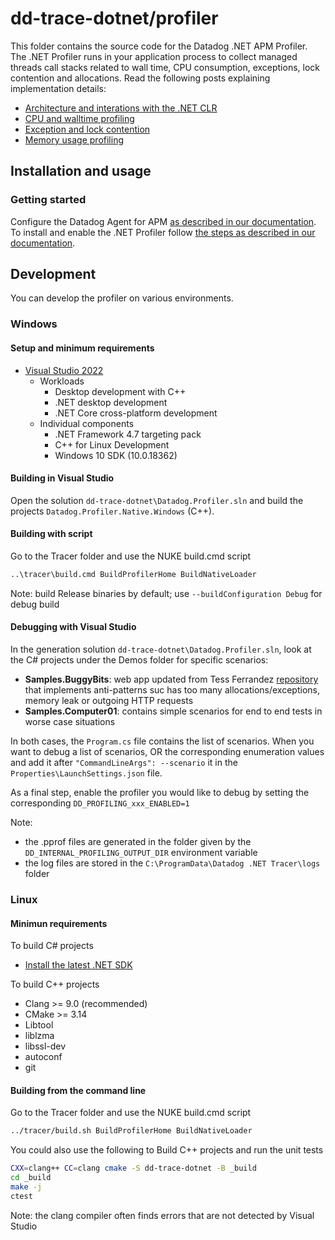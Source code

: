 # dd-trace-dotnet/profiler

This folder contains the source code for the Datadog .NET APM Profiler. The .NET Profiler runs in your application process to collect managed threads call stacks related to wall time, CPU consumption, exceptions, lock contention and allocations. Read the following posts explaining implementation details:

- [Architecture and interations with the .NET CLR](https://www.datadoghq.com/blog/engineering/dotnet-continuous-profiler/)
- [CPU and walltime profiling](https://www.datadoghq.com/blog/engineering/dotnet-continuous-profiler-part-2/)
- [Exception and lock contention](https://www.datadoghq.com/blog/engineering/dotnet-continuous-profiler-part-3/)
- [Memory usage profiling](https://www.datadoghq.com/blog/engineering/dotnet-continuous-profiler-part-4/)

## Installation and usage

### Getting started

Configure the Datadog Agent for APM [as described in our documentation](https://docs.datadoghq.com/tracing/setup_overview/setup/dotnet-core#configure-the-datadog-agent-for-apm). To install and enable the .NET Profiler follow [the steps as described in our documentation](https://docs.datadoghq.com/profiler/enabling/dotnet).

## Development

You can develop the profiler on various environments.

### Windows

#### Setup and minimum requirements
- [Visual Studio 2022](https://visualstudio.microsoft.com/downloads/)
  - Workloads
    - Desktop development with C++
    - .NET desktop development
    - .NET Core cross-platform development
  - Individual components
    - .NET Framework 4.7 targeting pack
    - C++ for Linux Development
    - Windows 10 SDK (10.0.18362)

#### Building in Visual Studio

Open the solution `dd-trace-dotnet\Datadog.Profiler.sln` and build the projects `Datadog.Profiler.Native.Windows` (C++).

#### Building with script
Go to the Tracer folder and use the NUKE build.cmd script

```cmd
..\tracer\build.cmd BuildProfilerHome BuildNativeLoader
```

Note: build Release binaries by default; use `--buildConfiguration Debug` for debug build

#### Debugging with Visual Studio
In the generation solution `dd-trace-dotnet\Datadog.Profiler.sln`, look at the C# projects under the Demos folder for specific scenarios:
- **Samples.BuggyBits**: web app updated from Tess Ferrandez [repository](https://github.com/TessFerrandez/BuggyBits) that implements anti-patterns suc has too many allocations/exceptions, memory leak or outgoing HTTP requests  
- **Samples.Computer01**: contains simple scenarios for end to end tests in worse case situations

In both cases, the `Program.cs` file contains the list of scenarios. When you want to debug a list of scenarios, OR the corresponding enumeration values and add it after `"CommandLineArgs": --scenario` it in the `Properties\LaunchSettings.json` file.

As a final step, enable the profiler you would like to debug by setting the corresponding `DD_PROFILING_xxx_ENABLED=1`

Note:
- the .pprof files are generated in the folder given by the `DD_INTERNAL_PROFILING_OUTPUT_DIR` environment variable
- the log files are stored in the `C:\ProgramData\Datadog .NET Tracer\logs` folder

### Linux

#### Minimun requirements

To build C# projects
- [Install the latest .NET SDK](https://docs.microsoft.com/en-us/dotnet/core/install/linux)

To build C++ projects
- Clang >= 9.0 (recommended)
- CMake >= 3.14
- Libtool
- liblzma
- libssl-dev
- autoconf 
- git

#### Building from the command line
Go to the Tracer folder and use the NUKE build.cmd script

```bash
../tracer/build.sh BuildProfilerHome BuildNativeLoader
```

You could also use the following to Build C++ projects and run the unit tests
```bash
CXX=clang++ CC=clang cmake -S dd-trace-dotnet -B _build
cd _build
make -j
ctest
```

Note: the clang compiler often finds errors that are not detected by Visual Studio
